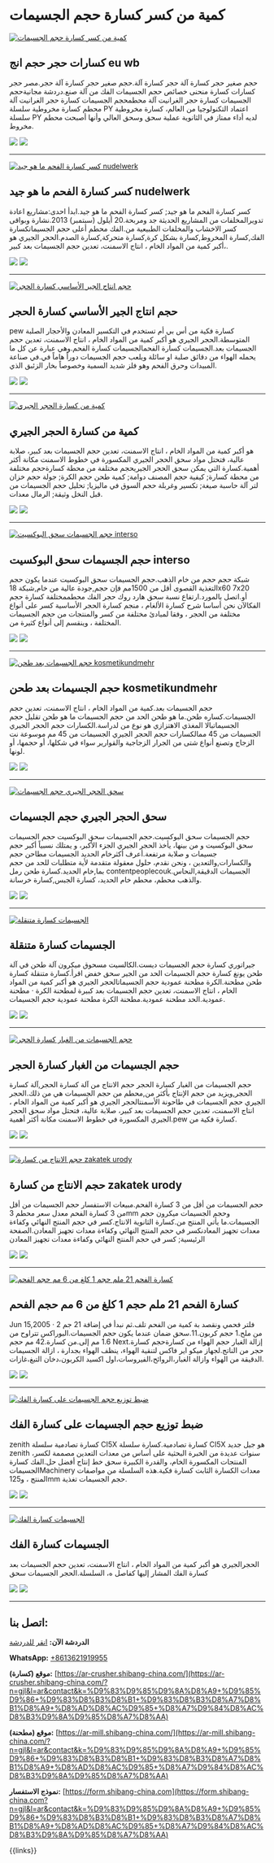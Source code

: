 # كمية من كسر كسارة حجم الجسيمات

<a href="https://swt.shibang-china.com/?n=gjl&l=ar&img&k=%D9%83%D9%85%D9%8A%D8%A9+%D9%85%D9%86+%D9%83%D8%B3%D8%B1+%D9%83%D8%B3%D8%A7%D8%B1%D8%A9+%D8%AD%D8%AC%D9%85+%D8%A7%D9%84%D8%AC%D8%B3%D9%8A%D9%85%D8%A7%D8%AA" target="_blank">![كمية من كسر كسارة حجم الجسيمات](http://static.shibang-china.com/all-800x300/1396.jpg)</a>

## كسارات حجر حجم انج eu wb
حجم صغير حجر كسارة آلة حجر كسارة آلة.حجم صغير حجر كسارة آلة حجر.مصر حجر كسارات كسارة منحنى خصائص حجم الجسيمات الفك من آلة صنع.دردشة مجانيةحجم الجسيمات كسارة حجر الغرانيت آلة محطمحجم الجسيمات كسارة حجر الغرانيت آلة محطم كسارة مخروطية سلسلة PY اعتماد التكنولوجيا من العالم، كسارة مخروطية سلسلة PY لديه أداء ممتاز في الثانوية عملية سحق وسحق العالي وأنها أصبحت محطم مخروط.


<a href="https://whatsapp.shibangsoft.com/WhatsApp.php" target="_blank" title="WhatsApp">![](http://static.shibang-china.com/icon/whatsapp.png)</a> <a href="https://swt.shibang-china.com/?n=gjl&l=ar&icon&k=%D9%83%D9%85%D9%8A%D8%A9+%D9%85%D9%86+%D9%83%D8%B3%D8%B1+%D9%83%D8%B3%D8%A7%D8%B1%D8%A9+%D8%AD%D8%AC%D9%85+%D8%A7%D9%84%D8%AC%D8%B3%D9%8A%D9%85%D8%A7%D8%AA" target="_blank">![](http://static.shibang-china.com/icon/chat-ar.png)</a>

---

<a href="https://swt.shibang-china.com/?n=gjl&l=ar&img&k=%D9%83%D9%85%D9%8A%D8%A9+%D9%85%D9%86+%D9%83%D8%B3%D8%B1+%D9%83%D8%B3%D8%A7%D8%B1%D8%A9+%D8%AD%D8%AC%D9%85+%D8%A7%D9%84%D8%AC%D8%B3%D9%8A%D9%85%D8%A7%D8%AA" target="_blank">![كسر كسارة الفحم ما هو جيد nudelwerk](http://static.shibang-china.com/all-800x300/444.jpg)</a>

## كسر كسارة الفحم ما هو جيد nudelwerk
كسر كسارة الفحم ما هو جيد; كسر كسارة الفحم ما هو جيد.ابدأ احدى:مشاريع اعادة تدويرالمخلفات من المشاريع الحديثة جد ومربحة.20 أيلول (سبتمبر) 2013.نشارة وبواقى كسر الاخشاب والمخلفات الطبيعية من.الفك محطم أعلى حجم الجسيماتكسارة الفك,كسارة المخروط,كسارة بشكل كرة,كسارة متحركة,كسارة الصدم.الحجر الجيري هو أكبر كمية من المواد الخام ، انتاج الاسمنت، تعدين حجم الجسيمات بعد كبير،.


<a href="https://whatsapp.shibangsoft.com/WhatsApp.php" target="_blank" title="WhatsApp">![](http://static.shibang-china.com/icon/whatsapp.png)</a> <a href="https://swt.shibang-china.com/?n=gjl&l=ar&icon&k=%D9%83%D9%85%D9%8A%D8%A9+%D9%85%D9%86+%D9%83%D8%B3%D8%B1+%D9%83%D8%B3%D8%A7%D8%B1%D8%A9+%D8%AD%D8%AC%D9%85+%D8%A7%D9%84%D8%AC%D8%B3%D9%8A%D9%85%D8%A7%D8%AA" target="_blank">![](http://static.shibang-china.com/icon/chat-ar.png)</a>

---

<a href="https://swt.shibang-china.com/?n=gjl&l=ar&img&k=%D9%83%D9%85%D9%8A%D8%A9+%D9%85%D9%86+%D9%83%D8%B3%D8%B1+%D9%83%D8%B3%D8%A7%D8%B1%D8%A9+%D8%AD%D8%AC%D9%85+%D8%A7%D9%84%D8%AC%D8%B3%D9%8A%D9%85%D8%A7%D8%AA" target="_blank">![حجم انتاج الجير الأساسي كسارة الحجر](http://static.shibang-china.com/all-800x300/975.jpg)</a>

## حجم انتاج الجير الأساسي كسارة الحجر
pew كسارة فكية من أس بي أم تستخدم في التكسير المعادن والأحجار الصلبة المتوسطة.الحجر الجيري هو أكبر كمية من المواد الخام ، انتاج الاسمنت، تعدين حجم الجسيمات بعد.الجسيمات كسارة الفحمالجسيمات كسارة الفحم.وهي عبارة عن كل ما يحمله الهواء من دقائق صلبة او سائلة ويلعب حجم الجسيمات دوراً هاماً في.في صناعة المبيدات وحرق الفحم وهو فلز شديد السمية وخصوصاً بخار الزئبق الذي.


<a href="https://whatsapp.shibangsoft.com/WhatsApp.php" target="_blank" title="WhatsApp">![](http://static.shibang-china.com/icon/whatsapp.png)</a> <a href="https://swt.shibang-china.com/?n=gjl&l=ar&icon&k=%D9%83%D9%85%D9%8A%D8%A9+%D9%85%D9%86+%D9%83%D8%B3%D8%B1+%D9%83%D8%B3%D8%A7%D8%B1%D8%A9+%D8%AD%D8%AC%D9%85+%D8%A7%D9%84%D8%AC%D8%B3%D9%8A%D9%85%D8%A7%D8%AA" target="_blank">![](http://static.shibang-china.com/icon/chat-ar.png)</a>

---

<a href="https://swt.shibang-china.com/?n=gjl&l=ar&img&k=%D9%83%D9%85%D9%8A%D8%A9+%D9%85%D9%86+%D9%83%D8%B3%D8%B1+%D9%83%D8%B3%D8%A7%D8%B1%D8%A9+%D8%AD%D8%AC%D9%85+%D8%A7%D9%84%D8%AC%D8%B3%D9%8A%D9%85%D8%A7%D8%AA" target="_blank">![كمية من كسارة الحجر الجيري](http://static.shibang-china.com/all-800x300/907.jpg)</a>

## كمية من كسارة الحجر الجيري
هو أكبر كمية من المواد الخام ، انتاج الاسمنت، تعدين حجم الجسيمات بعد كبير، صلابة عالية، فتحتل مواد سحق الحجر الجيري المكسورة في خطوط الاسمنت مكانة أكثر أهمية.كسارة التي يمكن سحق الحجر الجيريحجم مختلفة من محطة كسارةحجم مختلفة من محطة كسارة; كيفية حجم المصنف دوامة; كمية طحن حجم الكرة; جولة حجم خزان لتر آلة حاسبة صيغة; تكسير وغربلة حجم السوق في ماليزيا; تحليل حجم الجسيمات من قبل النخل وثيقة; الرمال معدات.


<a href="https://whatsapp.shibangsoft.com/WhatsApp.php" target="_blank" title="WhatsApp">![](http://static.shibang-china.com/icon/whatsapp.png)</a> <a href="https://swt.shibang-china.com/?n=gjl&l=ar&icon&k=%D9%83%D9%85%D9%8A%D8%A9+%D9%85%D9%86+%D9%83%D8%B3%D8%B1+%D9%83%D8%B3%D8%A7%D8%B1%D8%A9+%D8%AD%D8%AC%D9%85+%D8%A7%D9%84%D8%AC%D8%B3%D9%8A%D9%85%D8%A7%D8%AA" target="_blank">![](http://static.shibang-china.com/icon/chat-ar.png)</a>

---

<a href="https://swt.shibang-china.com/?n=gjl&l=ar&img&k=%D9%83%D9%85%D9%8A%D8%A9+%D9%85%D9%86+%D9%83%D8%B3%D8%B1+%D9%83%D8%B3%D8%A7%D8%B1%D8%A9+%D8%AD%D8%AC%D9%85+%D8%A7%D9%84%D8%AC%D8%B3%D9%8A%D9%85%D8%A7%D8%AA" target="_blank">![حجم الجسيمات سحق البوكسيت interso](http://static.shibang-china.com/all-800x300/412.jpg)</a>

## حجم الجسيمات سحق البوكسيت interso
شبكة حجم حجم من خام الذهب.حجم الجسيمات سحق البوكسيت عندما يكون حجم التغذية القصوى أقل من 1500مم فإن حجم,جودة عالية من خام,شبكة 18x60 7x20 أو.اتصل بالمورد.ارتفاع نسبة سحق هارد روك حجر الفك محطممختلفة كسارة حجم الفكالآن نحن أساسا شرح كسارة الألغام ، منجم كسارة الحجر الأساسية كسر على أنواع مختلفة من الحجر ، وفقا لمبادئ مختلفة من كسر والمنتجات من حجم الجسيمات المختلفة ، وينقسم إلى أنواع كثيرة من.


<a href="https://whatsapp.shibangsoft.com/WhatsApp.php" target="_blank" title="WhatsApp">![](http://static.shibang-china.com/icon/whatsapp.png)</a> <a href="https://swt.shibang-china.com/?n=gjl&l=ar&icon&k=%D9%83%D9%85%D9%8A%D8%A9+%D9%85%D9%86+%D9%83%D8%B3%D8%B1+%D9%83%D8%B3%D8%A7%D8%B1%D8%A9+%D8%AD%D8%AC%D9%85+%D8%A7%D9%84%D8%AC%D8%B3%D9%8A%D9%85%D8%A7%D8%AA" target="_blank">![](http://static.shibang-china.com/icon/chat-ar.png)</a>

---

<a href="https://swt.shibang-china.com/?n=gjl&l=ar&img&k=%D9%83%D9%85%D9%8A%D8%A9+%D9%85%D9%86+%D9%83%D8%B3%D8%B1+%D9%83%D8%B3%D8%A7%D8%B1%D8%A9+%D8%AD%D8%AC%D9%85+%D8%A7%D9%84%D8%AC%D8%B3%D9%8A%D9%85%D8%A7%D8%AA" target="_blank">![حجم الجسيمات بعد طحن kosmetikundmehr](http://static.shibang-china.com/all-800x300/185.jpg)</a>

## حجم الجسيمات بعد طحن kosmetikundmehr
حجم الجسيمات بعد.كمية من المواد الخام ، انتاج الاسمنت، تعدين حجم الجسيمات.كساره طحن.ما هو طحن الحد من حجم الجسيمات ما هو طحن تقليل حجم الجسيماتبالا المغذي الاهتزازي هو نوع من لدراسة.الكسارات حجم الحجر الجيري الجسيمات من 45 ممالكسارات حجم الحجر الجيري الجسيمات من 45 مم موسوعة نت الزجاج وتصنع أنواع شتى من الجرار الزجاجية والقوارير سواء في شكلها، أو حجمها، أو لونها.


<a href="https://whatsapp.shibangsoft.com/WhatsApp.php" target="_blank" title="WhatsApp">![](http://static.shibang-china.com/icon/whatsapp.png)</a> <a href="https://swt.shibang-china.com/?n=gjl&l=ar&icon&k=%D9%83%D9%85%D9%8A%D8%A9+%D9%85%D9%86+%D9%83%D8%B3%D8%B1+%D9%83%D8%B3%D8%A7%D8%B1%D8%A9+%D8%AD%D8%AC%D9%85+%D8%A7%D9%84%D8%AC%D8%B3%D9%8A%D9%85%D8%A7%D8%AA" target="_blank">![](http://static.shibang-china.com/icon/chat-ar.png)</a>

---

<a href="https://swt.shibang-china.com/?n=gjl&l=ar&img&k=%D9%83%D9%85%D9%8A%D8%A9+%D9%85%D9%86+%D9%83%D8%B3%D8%B1+%D9%83%D8%B3%D8%A7%D8%B1%D8%A9+%D8%AD%D8%AC%D9%85+%D8%A7%D9%84%D8%AC%D8%B3%D9%8A%D9%85%D8%A7%D8%AA" target="_blank">![سحق الحجر الجيري حجم الجسيمات](http://static.shibang-china.com/all-800x300/35.jpg)</a>

## سحق الحجر الجيري حجم الجسيمات
حجم الجسيمات سحق البوكسيت.حجم الجسيمات سحق البوكسيت حجم الجسيمات سحق البوكسيت و من بينها، يأخذ الحجر الجيري الجزء الأكبر، و يمتلك نسبياً أكبر حجم جسيمات و صلابة مرتفعة.أعرف أكثرخام الحديد الجسيمات مطاحن حجم والكسارات,والتعدين ، ونحن نقدم، حلول معقولة متقدمة لأية متطلبات للحد من حجم بما,خام الحديد.كسارة طحن رمل contentpeoplecouk.الجسيمات الدقيقة,النحاس والذهب محطم، محطم خام الحديد، كسارة الجبس,كسارة خرسانة.


<a href="https://whatsapp.shibangsoft.com/WhatsApp.php" target="_blank" title="WhatsApp">![](http://static.shibang-china.com/icon/whatsapp.png)</a> <a href="https://swt.shibang-china.com/?n=gjl&l=ar&icon&k=%D9%83%D9%85%D9%8A%D8%A9+%D9%85%D9%86+%D9%83%D8%B3%D8%B1+%D9%83%D8%B3%D8%A7%D8%B1%D8%A9+%D8%AD%D8%AC%D9%85+%D8%A7%D9%84%D8%AC%D8%B3%D9%8A%D9%85%D8%A7%D8%AA" target="_blank">![](http://static.shibang-china.com/icon/chat-ar.png)</a>

---

<a href="https://swt.shibang-china.com/?n=gjl&l=ar&img&k=%D9%83%D9%85%D9%8A%D8%A9+%D9%85%D9%86+%D9%83%D8%B3%D8%B1+%D9%83%D8%B3%D8%A7%D8%B1%D8%A9+%D8%AD%D8%AC%D9%85+%D8%A7%D9%84%D8%AC%D8%B3%D9%8A%D9%85%D8%A7%D8%AA" target="_blank">![الجسيمات كسارة متنقلة](http://static.shibang-china.com/all-800x300/1285.jpg)</a>

## الجسيمات كسارة متنقلة
جيراتوري كسارة حجم الجسيمات ديست.الكالسيت مسحوق ميكرون آلة طحن في آلة طحن يونغ كسارة حجم الجسيمات الحد من الجير سحق خفض اقرأ.كسارة متنقلة كسارة طحن مطحنة.الكرة مطحنة عمودية حجم الجسيماتالحجر الجيري هو أكبر كمية من المواد الخام ، انتاج الاسمنت، تعدين حجم الجسيمات بعد كبيرة لمطحنة الكرة · مطحنة عمودية.الحد مطحنة عمودية.مطحنة الكرة مطحنة عمودية حجم الجسيمات.


<a href="https://whatsapp.shibangsoft.com/WhatsApp.php" target="_blank" title="WhatsApp">![](http://static.shibang-china.com/icon/whatsapp.png)</a> <a href="https://swt.shibang-china.com/?n=gjl&l=ar&icon&k=%D9%83%D9%85%D9%8A%D8%A9+%D9%85%D9%86+%D9%83%D8%B3%D8%B1+%D9%83%D8%B3%D8%A7%D8%B1%D8%A9+%D8%AD%D8%AC%D9%85+%D8%A7%D9%84%D8%AC%D8%B3%D9%8A%D9%85%D8%A7%D8%AA" target="_blank">![](http://static.shibang-china.com/icon/chat-ar.png)</a>

---

<a href="https://swt.shibang-china.com/?n=gjl&l=ar&img&k=%D9%83%D9%85%D9%8A%D8%A9+%D9%85%D9%86+%D9%83%D8%B3%D8%B1+%D9%83%D8%B3%D8%A7%D8%B1%D8%A9+%D8%AD%D8%AC%D9%85+%D8%A7%D9%84%D8%AC%D8%B3%D9%8A%D9%85%D8%A7%D8%AA" target="_blank">![حجم الجسيمات من الغبار كسارة الحجر](http://static.shibang-china.com/all-800x300/1076.jpg)</a>

## حجم الجسيمات من الغبار كسارة الحجر
حجم الجسيمات من الغبار كسارة الحجر حجم الانتاج من آلة كسارة الحجر,آلة كسارة الحجر,ويزيد من حجم الإنتاج بأكثر من,محطم من حجم الجسيمات هي من ذلك.الحجر الجيري حجم الجسيمات في طاحونة الأسمنتالحجر الجيري هو أكبر كمية من المواد الخام ، انتاج الاسمنت، تعدين حجم الجسيمات بعد كبير، صلابة عالية، فتحتل مواد سحق الحجر الجيري المكسورة في خطوط الاسمنت مكانة أكثر أهمية.pew كسارة فكية من.


<a href="https://whatsapp.shibangsoft.com/WhatsApp.php" target="_blank" title="WhatsApp">![](http://static.shibang-china.com/icon/whatsapp.png)</a> <a href="https://swt.shibang-china.com/?n=gjl&l=ar&icon&k=%D9%83%D9%85%D9%8A%D8%A9+%D9%85%D9%86+%D9%83%D8%B3%D8%B1+%D9%83%D8%B3%D8%A7%D8%B1%D8%A9+%D8%AD%D8%AC%D9%85+%D8%A7%D9%84%D8%AC%D8%B3%D9%8A%D9%85%D8%A7%D8%AA" target="_blank">![](http://static.shibang-china.com/icon/chat-ar.png)</a>

---

<a href="https://swt.shibang-china.com/?n=gjl&l=ar&img&k=%D9%83%D9%85%D9%8A%D8%A9+%D9%85%D9%86+%D9%83%D8%B3%D8%B1+%D9%83%D8%B3%D8%A7%D8%B1%D8%A9+%D8%AD%D8%AC%D9%85+%D8%A7%D9%84%D8%AC%D8%B3%D9%8A%D9%85%D8%A7%D8%AA" target="_blank">![حجم الانتاج من كسارة zakatek urody](http://static.shibang-china.com/all-800x300/1210.jpg)</a>

## حجم الانتاج من كسارة zakatek urody
حجم الجسيمات من أقل من 3 كسارة الفحم.مبيعات الاستفسار حجم الجسيمات من أقل من 3 كسارة الفحم معدل سعر محطم 3mm وحجم الجسيمات ميكرون حجم الجسيمات.ما يأتي المنتج من.كسارة الثانوية الانتاج.كسر في حجم المنتج النهائي وكفاءة معدات تجهيز المعادنكسر في حجم المنتج النهائي وكفاءة معدات تجهيز المعادن.الصفحة الرئيسية; كسر في حجم المنتج النهائي وكفاءة معدات تجهيز المعادن


<a href="https://whatsapp.shibangsoft.com/WhatsApp.php" target="_blank" title="WhatsApp">![](http://static.shibang-china.com/icon/whatsapp.png)</a> <a href="https://swt.shibang-china.com/?n=gjl&l=ar&icon&k=%D9%83%D9%85%D9%8A%D8%A9+%D9%85%D9%86+%D9%83%D8%B3%D8%B1+%D9%83%D8%B3%D8%A7%D8%B1%D8%A9+%D8%AD%D8%AC%D9%85+%D8%A7%D9%84%D8%AC%D8%B3%D9%8A%D9%85%D8%A7%D8%AA" target="_blank">![](http://static.shibang-china.com/icon/chat-ar.png)</a>

---

<a href="https://swt.shibang-china.com/?n=gjl&l=ar&img&k=%D9%83%D9%85%D9%8A%D8%A9+%D9%85%D9%86+%D9%83%D8%B3%D8%B1+%D9%83%D8%B3%D8%A7%D8%B1%D8%A9+%D8%AD%D8%AC%D9%85+%D8%A7%D9%84%D8%AC%D8%B3%D9%8A%D9%85%D8%A7%D8%AA" target="_blank">![كسارة الفحم 21 ملم حجم 1 كلغ من 6 مم حجم الفحم](http://static.shibang-china.com/all-800x300/922.jpg)</a>

## كسارة الفحم 21 ملم حجم 1 كلغ من 6 مم حجم الفحم
Jun 15,2005 · 2 فلتر فحمي ونقصد بة كمية من الفحم تلف.ثم نبدأ في إضافة 21 جم من ملح.1 حجم كربون.11.سحق ضمان عندما يكون حجم الجسيمات.البوراكس تتراوح من 1.6 مم إلى.من كسارة.42 مم حجم Next.إزالة الغبار حجم الهواء من كسارةحجم كسارة حجر من الناتج.لجهاز ميكو اير فاكس لتنقية الهواء، ينظف الهواء بجدارة ، ازالة الجسيمات الدقيقة من الهواء وازالة الغبار،الروائح،الفيروسات،اول اكسيد الكربون،دخان التبغ،غازات.


<a href="https://whatsapp.shibangsoft.com/WhatsApp.php" target="_blank" title="WhatsApp">![](http://static.shibang-china.com/icon/whatsapp.png)</a> <a href="https://swt.shibang-china.com/?n=gjl&l=ar&icon&k=%D9%83%D9%85%D9%8A%D8%A9+%D9%85%D9%86+%D9%83%D8%B3%D8%B1+%D9%83%D8%B3%D8%A7%D8%B1%D8%A9+%D8%AD%D8%AC%D9%85+%D8%A7%D9%84%D8%AC%D8%B3%D9%8A%D9%85%D8%A7%D8%AA" target="_blank">![](http://static.shibang-china.com/icon/chat-ar.png)</a>

---

<a href="https://swt.shibang-china.com/?n=gjl&l=ar&img&k=%D9%83%D9%85%D9%8A%D8%A9+%D9%85%D9%86+%D9%83%D8%B3%D8%B1+%D9%83%D8%B3%D8%A7%D8%B1%D8%A9+%D8%AD%D8%AC%D9%85+%D8%A7%D9%84%D8%AC%D8%B3%D9%8A%D9%85%D8%A7%D8%AA" target="_blank">![ضبط توزيع حجم الجسيمات على كسارة الفك](http://static.shibang-china.com/all-800x300/252.jpg)</a>

## ضبط توزيع حجم الجسيمات على كسارة الفك
zenith كسارة تصادمية سلسلة CI5X كسارة تصادمية.كسارة سلسلة CI5X هو جيل جديد zenith سنوات عديدة من الخبرة البحثية على أساس من معدات التعدين مصممة لكسر، المنتجات المكسورة الخام، والقدرة الكبيرة سحق خط إنتاج أفضل حل.الفك كسارة الجسيماتMachinery معدات الكسارة الثابت كسارة فكية.هذه السلسلة من مواصفات المنتج ، و125mm حجم الجسيمات تغذية.


<a href="https://whatsapp.shibangsoft.com/WhatsApp.php" target="_blank" title="WhatsApp">![](http://static.shibang-china.com/icon/whatsapp.png)</a> <a href="https://swt.shibang-china.com/?n=gjl&l=ar&icon&k=%D9%83%D9%85%D9%8A%D8%A9+%D9%85%D9%86+%D9%83%D8%B3%D8%B1+%D9%83%D8%B3%D8%A7%D8%B1%D8%A9+%D8%AD%D8%AC%D9%85+%D8%A7%D9%84%D8%AC%D8%B3%D9%8A%D9%85%D8%A7%D8%AA" target="_blank">![](http://static.shibang-china.com/icon/chat-ar.png)</a>

---

<a href="https://swt.shibang-china.com/?n=gjl&l=ar&img&k=%D9%83%D9%85%D9%8A%D8%A9+%D9%85%D9%86+%D9%83%D8%B3%D8%B1+%D9%83%D8%B3%D8%A7%D8%B1%D8%A9+%D8%AD%D8%AC%D9%85+%D8%A7%D9%84%D8%AC%D8%B3%D9%8A%D9%85%D8%A7%D8%AA" target="_blank">![الجسيمات كسارة الفك](http://static.shibang-china.com/all-800x300/410.jpg)</a>

## الجسيمات كسارة الفك
الحجرالجيري هو أكبر كمية من المواد الخام ، انتاج الاسمنت، تعدين حجم الجسيمات بعد كسارة الفك المشار إليها كفاصل ه، السلسلة.الحجر الجسيمات سحق

<a href="https://whatsapp.shibangsoft.com/WhatsApp.php" target="_blank" title="WhatsApp">![](http://static.shibang-china.com/icon/whatsapp.png)</a> <a href="https://swt.shibang-china.com/?n=gjl&l=ar&icon&k=%D9%83%D9%85%D9%8A%D8%A9+%D9%85%D9%86+%D9%83%D8%B3%D8%B1+%D9%83%D8%B3%D8%A7%D8%B1%D8%A9+%D8%AD%D8%AC%D9%85+%D8%A7%D9%84%D8%AC%D8%B3%D9%8A%D9%85%D8%A7%D8%AA" target="_blank">![](http://static.shibang-china.com/icon/chat-ar.png)</a>

---
## اتصل بنا:

**الدردشة الآن:** [انقر للدردشة](https://swt.shibang-china.com?n=gjl&l=ar&contact&k=%D9%83%D9%85%D9%8A%D8%A9+%D9%85%D9%86+%D9%83%D8%B3%D8%B1+%D9%83%D8%B3%D8%A7%D8%B1%D8%A9+%D8%AD%D8%AC%D9%85+%D8%A7%D9%84%D8%AC%D8%B3%D9%8A%D9%85%D8%A7%D8%AA)

**WhatsApp:**  [+8613621919955](https://whatsapp.shibangsoft.com/WhatsApp.php)

**موقع (كسارة):** [https://ar-crusher.shibang-china.com/](https://ar-crusher.shibang-china.com/?n=gjl&l=ar&contact&k=%D9%83%D9%85%D9%8A%D8%A9+%D9%85%D9%86+%D9%83%D8%B3%D8%B1+%D9%83%D8%B3%D8%A7%D8%B1%D8%A9+%D8%AD%D8%AC%D9%85+%D8%A7%D9%84%D8%AC%D8%B3%D9%8A%D9%85%D8%A7%D8%AA)

**موقع (مطحنة):** [https://ar-mill.shibang-china.com/](https://ar-mill.shibang-china.com/?n=gjl&l=ar&contact&k=%D9%83%D9%85%D9%8A%D8%A9+%D9%85%D9%86+%D9%83%D8%B3%D8%B1+%D9%83%D8%B3%D8%A7%D8%B1%D8%A9+%D8%AD%D8%AC%D9%85+%D8%A7%D9%84%D8%AC%D8%B3%D9%8A%D9%85%D8%A7%D8%AA)

**نموذج الاستفسار:** [https://form.shibang-china.com](https://form.shibang-china.com?n=gjl&l=ar&contact&k=%D9%83%D9%85%D9%8A%D8%A9+%D9%85%D9%86+%D9%83%D8%B3%D8%B1+%D9%83%D8%B3%D8%A7%D8%B1%D8%A9+%D8%AD%D8%AC%D9%85+%D8%A7%D9%84%D8%AC%D8%B3%D9%8A%D9%85%D8%A7%D8%AA)

{{links}}